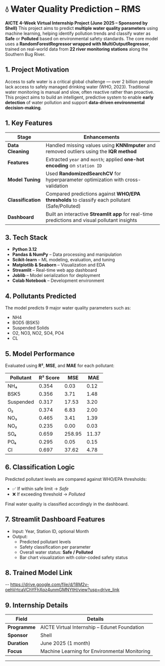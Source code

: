 # 💧 Water Quality Prediction – RMS

**AICTE 4-Week Virtual Internship Project (June 2025 – Sponsored by Shell)**
This project aims to predict **multiple water quality parameters** using machine learning, helping identify pollution trends and classify water as **Safe** or **Polluted** based on environmental safety standards. The core model uses a **RandomForestRegressor wrapped with MultiOutputRegressor**, trained on real-world data from **22 river monitoring stations** along the Southern Bug River.

## 1. Project Motivation
Access to safe water is a critical global challenge — over 2 billion people lack access to safely managed drinking water (WHO, 2023).
Traditional water monitoring is manual and slow, often reactive rather than proactive.
This project aims to build an intelligent, predictive system to enable **early detection** of water pollution and support **data-driven environmental decision-making**.


## 1. Key Features

| Stage              | Enhancements                                                                                   |
| ------------------ | ---------------------------------------------------------------------------------------------- |
| **Data Cleaning**  | Handled missing values using **KNNImputer** and removed outliers using the **IQR method**      |
| **Features**       | Extracted `year` and `month`; applied **one-hot encoding** on `station ID`                     |
| **Model Tuning**   | Used **RandomizedSearchCV** for hyperparameter optimization with cross-validation              |
| **Classification** | Compared predictions against **WHO/EPA thresholds** to classify each pollutant (Safe/Polluted) |
| **Dashboard**      | Built an interactive **Streamlit app** for real-time predictions and visual pollutant insights |

## 3. Tech Stack

- **Python 3.12**
- **Pandas & NumPy** – Data processing and manipulation
- **Scikit-learn** – ML modeling, evaluation, and tuning
- **Matplotlib & Seaborn** – Visualization and EDA
- **Streamlit** – Real-time web app dashboard
- **Joblib** – Model serialization for deployment
- **Colab Notebook** – Development environment

## 4. Pollutants Predicted

The model predicts 9 major water quality parameters such as:

- NH4
- BOD5 (BSK5)
- Suspended Solids
- O2, NO3, NO2, SO4, PO4 
- CL


## 5. Model Performance

Evaluated using **R²**, **MSE**, and **MAE** for each pollutant:

| Pollutant | R² Score | MSE    | MAE   |
| --------- | -------- | ------ | ----- |
| NH₄       | 0.354    | 0.03   | 0.12  |
| BSK5      | 0.356    | 3.71   | 1.48  |
| Suspended | 0.317    | 17.53  | 3.20  |
| O₂        | 0.374    | 6.83   | 2.00  |
| NO₃       | 0.465    | 3.41   | 1.39  |
| NO₂       | 0.235    | 0.00   | 0.03  |
| SO₄       | 0.659    | 258.95 | 11.37 |
| PO₄       | 0.295    | 0.05   | 0.15  |
| Cl        | 0.697    | 37.62  | 4.78  |

## 6. Classification Logic

Predicted pollutant levels are compared against WHO/EPA thresholds:
 - ✅ If within safe limit → <em>Safe</em>
 - ❌ If exceeding threshold → <em>Polluted</em>

Final water quality is classified accordingly in the dashboard.

## 7. Streamlit Dashboard Features

- Input: Year, Station ID, optional Month
- Output:
    - Predicted pollutant levels
    - Safety classification per parameter
    - Overall water status: **Safe / Polluted**
    - Bar chart visualization with color-coded safety status

## 8. Trained Model Link

-- https://drive.google.com/file/d/18M2v-oehVrtcaVChYFhXqz4unmGMNYtH/view?usp=drive_link


## 9. Internship Details

| Field         | Details                                       |
| ------------- | --------------------------------------------- |
| **Programme** | AICTE Virtual Internship – Edunet Foundation  |
| **Sponsor**   | Shell                                         |
| **Duration**  | June 2025 (1 month)                           |
| **Focus**     | Machine Learning for Environmental Monitoring |

---
